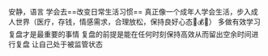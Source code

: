 安静，语言 学会去==改变日常生活习惯==
真正像一个成年人学会生活，步入成人世界（医疗，存钱，情感需求，合理放松，保持良好心态🏥💰🤎）
多做有效学习
复盘才是最重要的事情
复盘的前提是能在任何时刻保持高效从而留出空余时间进行复盘
让自己处于被监管状态